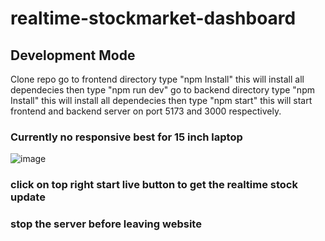 ﻿# realtime-stockmarket-dashboard
## Development Mode
Clone repo
go to frontend directory type "npm Install" this will install all dependecies then type "npm run dev"
go to backend directory type "npm Install" this will install all dependecies then type "npm start"
this will start frontend  and backend server on port 5173 and 3000 respectively.


### Currently no responsive best for 15 inch laptop

![image](https://github.com/ankur731/realtime-stockmarket-dashboard/assets/96834148/c3d64582-fb14-4fbe-8125-3e457ff3dc9c)

### click on top right start live button to get the realtime stock update 
### stop the server before leaving website



